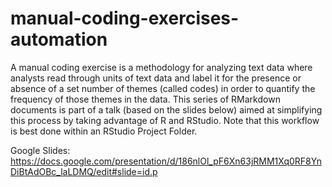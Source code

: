 # manual-coding-exercises-automation

A manual coding exercise is a methodology for analyzing text data where analysts read through units of text data and label it for the presence or absence of a set number of themes (called codes) in order to quantify the frequency of those themes in the data. This series of RMarkdown documents is part of a talk (based on the slides below) aimed at simplifying this process by taking advantage of R and RStudio. Note that this workflow is best done within an RStudio Project Folder.

Google Slides: https://docs.google.com/presentation/d/186nlOl_pF6Xn63jRMM1Xq0RF8YnDiBtAdOBc_laLDMQ/edit#slide=id.p
